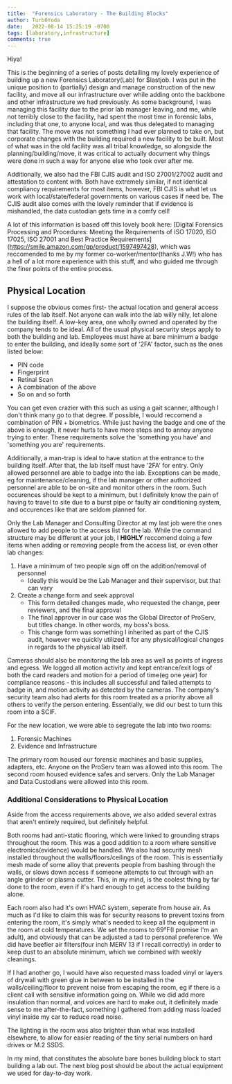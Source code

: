 ```yaml
---
title:  "Forensics Laboratory - The Building Blocks"
author: Turb0Yoda
date:   2022-08-14 15:25:19 -0700
tags: [laboratory,infrastructure]
comments: true
---
```



Hiya!

This is the beginning of a series of posts detailing my <italicize>lovely<italicize> experience of building up a new Forensics Laboratory(Lab) for $lastjob. I was put in the unique position to (partially) design and manage construction of the new facility, and move all our infrastructure over while adding onto the backbone and other infrastructure we had previously. As some background, I was managing this facility due to the prior lab manager leaving, and me, while not terribly close to the facility, had spent the most time in forensic labs, including that one, to anyone local, and was thus delegated to managing that facility. The move was not something I had ever planned to take on, but corporate changes with the building required a new facility to be built. Most of what was in the old facility was all tribal knowledge, so alongside the planning/building/move, it was critical to actually document why things were done in such a way for anyone else who took over after me. 

Additionally, we also had the FBI CJIS audit and ISO 27001/27002 audit and attestation to content with. Both have extremely similar, if not identical compliancy requirements for most items, however, FBI CJIS is what let us work with local/state/federal governments on various cases if need be. The CJIS audit also comes with the lovely reminder that if evidence is mishandled, the data custodian gets time in a comfy cell!

A lot of this information is based off this lovely book here: [Digital Forensics Processing and Procedures: Meeting the Requirements of ISO 17020, ISO 17025, ISO 27001 and Best Practice Requirements] (https://smile.amazon.com/gp/product/1597497428), which was reccomended to me by my former co-worker/mentor(thanks J.W!) who has a hell of a lot more experience with this stuff, and who guided me through the finer points of the entire process.

## Physical Location

I suppose the obvious comes first- the actual location and general access rules of the lab itself. Not anyone can walk into the lab willy nilly, let alone the building itself. A low-key area, one wholly owned and operated by the company tends to be ideal. All of the usual physical security steps apply to both the building and lab. Employees must have at bare minimum a badge to enter the building, and ideally some sort of '2FA' factor, such as the ones listed below:

* PIN code
* Fingerprint
* Retinal Scan
* A combination of the above
* So on and so forth

You can get even crazier with this such as using a gait scanner, although I don't think many go to that degree. If possible, I would reccomend a combination of PIN + biometrics. While just having the badge and one of the above is enough, it never hurts to have more steps and to annoy anyone trying to enter. These requirements solve the 'something you have' and 'something you are' requirements.

Additionally, a man-trap is ideal to have station at the entrance to the building itself. After that, the lab itself <italicize>must</italicize> have '2FA' for entry. Only allowed personnel are able to badge into the lab. Exceptions can be made, eg for maintenance/cleaning, if the lab manager or other authorized personnel are able to be on-site and monitor others in the room. Such occurences should be kept to a minimum, but I definitely know the pain of having to travel to site due to a burst pipe or faulty air conditioning system, and occurences like that are seldom planned for.

Only the Lab Manager and Consulting Director at my last job were the ones allowed to add people to the access list for the lab. While the command structure may be different at your job, I **HIGHLY** reccomend doing a few items when adding or removing people from the access list, or even other lab changes:

1. Have a minimum of two people sign off on the addition/removal of personnel
    * Ideally this would be the Lab Manager and their supervisor, but that can vary
2. Create a change form and seek approval
    * This form detailed changes made, who requested the change, peer reviewers, and the final approval
    * The final approver in our case was the Global Director of ProServ, but titles change. In other words, my boss's boss.
    * This change form was something I inherited as part of the CJIS audit, however we quickly utilized it for any physical/logical changes in regards to the physical lab itself.

Cameras should also be monitoring the lab area as well as points of ingress and egress. We logged all motion activity and kept entrance/exit logs of both the card readers and motion for a period of time(eg one year) for compliance reasons - this includes all successful and failed attempts to badge in, and motion activity as detected by the cameras. The company's security team also had alerts for this room treated as a priority above all others to verify the person entering. Essentially, we did our best to turn this room into a SCIF.

For the new location, we were able to segregate the lab into two rooms:
1. Forensic Machines
2. Evidence and Infrastructure

The primary room housed our forensic machines and basic supplies, adapters, etc. Anyone on the ProServ team was allowed into this room. The second room housed evidence safes and servers. Only the Lab Manager and Data Custodians were allowed into this room. 

### Additional Considerations to Physical Location

Aside from the access requirements above, we also added several extras that aren't entirely required, but definitely helpful. 

Both rooms had anti-static flooring, which were linked to grounding straps throughout the room. This was a good addition to a room where sensitive electronics(evidence) would be handled. We also had security mesh installed throughout the walls/floors/ceilings of the room. This is essentially mesh made of <italicize>some</italicize> alloy that prevents people from bashing through the walls, or slows down access if someone attempts to cut through with an angle grinder or plasma cutter. This, in my mind, is the coolest thing by far done to the room, even if it's hard enough to get access to the building alone. 

Each room also had it's own HVAC system, seperate from house air. As much as I'd like to claim this was for security reasons to prevent toxins from entering the room, it's simply what's needed to keep all the equipment in the room at cold temperatures. We set the rooms to 69&deg;F(I promise I'm an adult), and obviously that can be adjusted a tad to personal preference. We did have beefier air filters(four inch MERV 13 if I recall correctly) in order to keep dust to an absolute minimum, which we combined with weekly cleanings.

If I had another go, I would have also requested mass loaded vinyl or layers of drywall with green glue in between to be installed in the walls/ceiling/floor to prevent noise from escaping the room, eg if there is a client call with sensitive information going on. While we did add more insulation than normal, and voices are hard to make out, it definitely made sense to me after-the-fact, something I gathered from adding mass loaded vinyl inside my car to reduce road noise. 

The lighting in the room was also brighter than what was installed elsewhere, to allow for easier reading of the tiny serial numbers on hard drives or M.2 SSDS.


In my mind, that constitutes the absolute bare bones building block to start building a lab out. The next blog post should be about the actual equipment we used for day-to-day work.